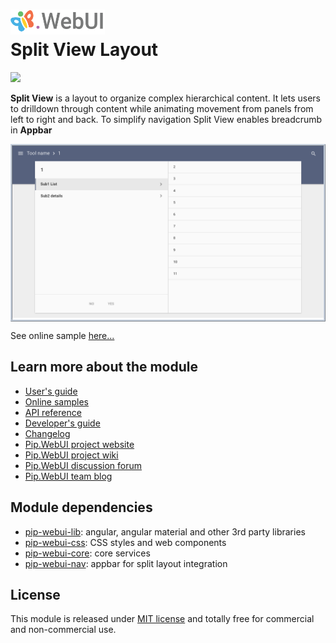 # <img src="https://github.com/pip-webui/pip-webui/raw/master/doc/Logo.png" alt="Pip.WebUI Logo" style="max-width:30%"> <br/> Split View Layout

![](https://img.shields.io/badge/license-MIT-blue.svg)

**Split View** is a layout to organize complex hierarchical content. It lets users to drilldown through content while animating movement from panels from left to right and back. To simplify navigation Split View enables breadcrumb in **Appbar**

<a href="https://github.com/pip-webui/pip-webui-split/raw/master/doc/images/img-split-view-layout.png" style="border: 3px ridge #c8d2df; margin: 0 auto; display: inline-block">
    <img src="https://github.com/pip-webui/pip-webui-split/raw/master/doc/images/img-split-view-layout.png"/>
</a>

See online sample [here...](http://webui.pipdevs.com/pip-webui-split/split/index.html)


## Learn more about the module

- [User's guide](https://github.com/pip-webui/pip-webui-split/blob/master/doc/UsersGuide.md)
- [Online samples](http://webui.pipdevs.com/pip-webui-split/index.html)
- [API reference](http://webui-api.pipdevs.com/pip-webui-split/index.html)
- [Developer's guide](https://github.com/pip-webui/pip-webui-split/blob/master/doc/DevelopersGuide.md)
- [Changelog](https://github.com/pip-webui/pip-webui-split/blob/master/CHANGELOG.md)
- [Pip.WebUI project website](http://www.pipwebui.org)
- [Pip.WebUI project wiki](https://github.com/pip-webui/pip-webui/wiki)
- [Pip.WebUI discussion forum](https://groups.google.com/forum/#!forum/pip-webui)
- [Pip.WebUI team blog](https://pip-webui.blogspot.com/)

## <a name="dependencies"></a>Module dependencies

* [pip-webui-lib](https://github.com/pip-webui/pip-webui-lib): angular, angular material and other 3rd party libraries
* [pip-webui-css](https://github.com/pip-webui/pip-webui-css): CSS styles and web components
* [pip-webui-core](https://github.com/pip-webui/pip-webui-core): core services
* [pip-webui-nav](https://github.com/pip-webui/pip-webui-nav): appbar for split layout integration

## <a name="license"></a>License

This module is released under [MIT license](License) and totally free for commercial and non-commercial use.
